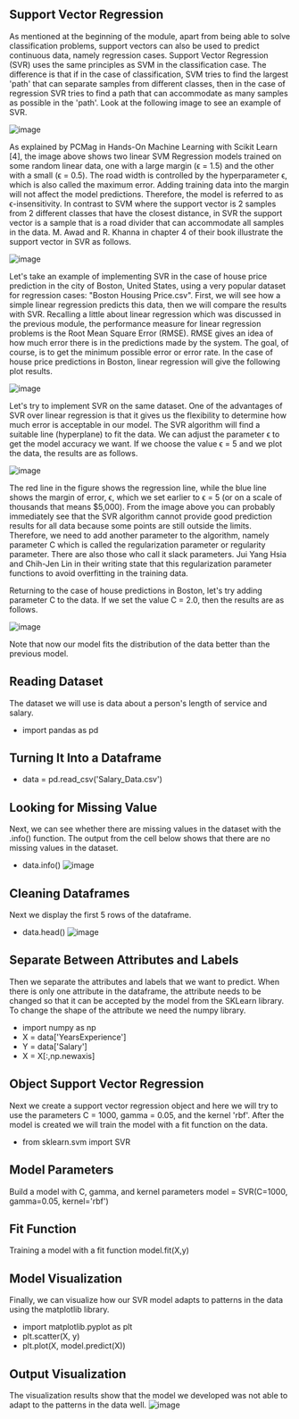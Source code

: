 ## Support Vector Regression
As mentioned at the beginning of the module, apart from being able to solve classification problems, support vectors can also be used to predict continuous data, namely regression cases. Support Vector Regression (SVR) uses the same principles as SVM in the classification case. The difference is that if in the case of classification, SVM tries to find the largest 'path' that can separate samples from different classes, then in the case of regression SVR tries to find a path that can accommodate as many samples as possible in the 'path'. Look at the following image to see an example of SVR.

![image](https://github.com/diantyapitaloka/Support-Vector-Regression/assets/147487436/42f3348d-4e03-40ab-af42-8be5211e57f7)


As explained by PCMag in Hands-On Machine Learning with Scikit Learn [4], the image above shows two linear SVM Regression models trained on some random linear data, one with a large margin (ϵ = 1.5) and the other with a small (ϵ = 0.5). The road width is controlled by the hyperparameter ϵ, which is also called the maximum error. Adding training data into the margin will not affect the model predictions. Therefore, the model is referred to as ϵ-insensitivity. In contrast to SVM where the support vector is 2 samples from 2 different classes that have the closest distance, in SVR the support vector is a sample that is a road divider that can accommodate all samples in the data. M. Awad and R. Khanna in chapter 4 of their book illustrate the support vector in SVR as follows.

![image](https://github.com/diantyapitaloka/Support-Vector-Regression/assets/147487436/1f2fd65f-f38a-4110-a015-1af0057398bc)

Let's take an example of implementing SVR in the case of house price prediction in the city of Boston, United States, using a very popular dataset for regression cases: "Boston Housing Price.csv". First, we will see how a simple linear regression predicts this data, then we will compare the results with SVR. Recalling a little about linear regression which was discussed in the previous module, the performance measure for linear regression problems is the Root Mean Square Error (RMSE). RMSE gives an idea of how much error there is in the predictions made by the system. The goal, of course, is to get the minimum possible error or error rate. In the case of house price predictions in Boston, linear regression will give the following plot results.

![image](https://github.com/diantyapitaloka/Support-Vector-Regression/assets/147487436/56b751f4-852e-4100-9c2c-2e78a3d872ac)


Let's try to implement SVR on the same dataset. One of the advantages of SVR over linear regression is that it gives us the flexibility to determine how much error is acceptable in our model. The SVR algorithm will find a suitable line (hyperplane) to fit the data. We can adjust the parameter ϵ to get the model accuracy we want. If we choose the value ϵ = 5 and we plot the data, the results are as follows.

![image](https://github.com/diantyapitaloka/Support-Vector-Regression/assets/147487436/dc2eb4d7-f5d0-4d24-925a-eddfca5618b8)

The red line in the figure shows the regression line, while the blue line shows the margin of error, ϵ, which we set earlier to ϵ = 5 (or on a scale of thousands that means $5,000). From the image above you can probably immediately see that the SVR algorithm cannot provide good prediction results for all data because some points are still outside the limits. Therefore, we need to add another parameter to the algorithm, namely parameter C which is called the regularization parameter or regularity parameter. There are also those who call it slack parameters. Jui Yang Hsia and Chih-Jen Lin in their writing state that this regularization parameter functions to avoid overfitting in the training data.

Returning to the case of house predictions in Boston, let's try adding parameter C to the data. If we set the value C = 2.0, then the results are as follows.

![image](https://github.com/diantyapitaloka/Support-Vector-Regression/assets/147487436/d5e57c58-92ed-4492-a307-09d64fed6bd1)


Note that now our model fits the distribution of the data better than the previous model.
## Reading Dataset
The dataset we will use is data about a person's length of service and salary.
- import pandas as pd
 
## Turning It Into a Dataframe
- data = pd.read_csv('Salary_Data.csv')

## Looking for Missing Value
Next, we can see whether there are missing values in the dataset with the .info() function. The output from the cell below shows that there are no missing values in the dataset.
- data.info()
![image](https://github.com/diantyapitaloka/Support-Vector-Regression/assets/147487436/b458cb0c-64a6-455f-984a-08b0aad8e4bf)

## Cleaning Dataframes
Next we display the first 5 rows of the dataframe.
- data.head()
![image](https://github.com/diantyapitaloka/Support-Vector-Regression/assets/147487436/ccbcdc2c-d480-449d-a948-3dab89daec98)

## Separate Between Attributes and Labels
Then we separate the attributes and labels that we want to predict. When there is only one attribute in the dataframe, the attribute needs to be changed so that it can be accepted by the model from the SKLearn library. To change the shape of the attribute we need the numpy library.
- import numpy as np
- X = data['YearsExperience']
- Y = data['Salary']
- X = X[:,np.newaxis]

## Object Support Vector Regression
Next we create a support vector regression object and here we will try to use the parameters C = 1000, gamma = 0.05, and the kernel 'rbf'. After the model is created we will train the model with a fit function on the data.
- from sklearn.svm import SVR
 
## Model Parameters
Build a model with C, gamma, and kernel parameters
model = SVR(C=1000, gamma=0.05, kernel='rbf')
 
## Fit Function
Training a model with a fit function
model.fit(X,y)

## Model Visualization
Finally, we can visualize how our SVR model adapts to patterns in the data using the matplotlib library.
- import matplotlib.pyplot as plt
- plt.scatter(X, y)
- plt.plot(X, model.predict(X))

## Output Visualization
The visualization results show that the model we developed was not able to adapt to the patterns in the data well.
![image](https://github.com/diantyapitaloka/Support-Vector-Regression/assets/147487436/a010fd10-a93b-448a-be56-79fe92574c43)
